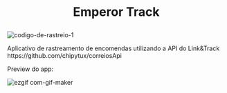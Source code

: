 # <p align="center">Emperor Track</p>
![codigo-de-rastreio-1](https://user-images.githubusercontent.com/89277533/147840640-2673e986-aed4-4b8a-a642-4628d02f5db8.png)

<p>Aplicativo de rastreamento de encomendas utilizando a API do Link&Track https://github.com/chipytux/correiosApi</p>

Preview do app: 

![ezgif com-gif-maker](https://user-images.githubusercontent.com/89277533/147891075-fa78bfcb-f78a-42ae-af0f-0b3227a5908e.gif)
